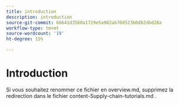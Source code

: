 ```yaml
---
title: introduction
description: introduction
source-git-commit: 66641d3560a1729e5a982ab70d523b0d82dbd28a
workflow-type: tm+mt
source-wordcount: '19'
ht-degree: 15%

---
```


# Introduction

Si vous souhaitez renommer ce fichier en overview.md, supprimez la redirection dans le fichier content-Supply-chain-tutorials.md .
